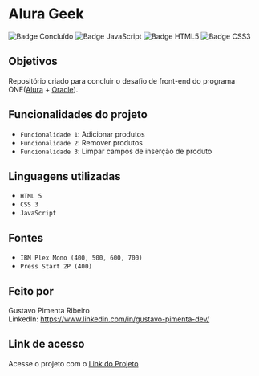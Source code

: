 # Alura Geek

![Badge Concluído](http://img.shields.io/static/v1?label=STATUS&message=CONCLUÍDO&color=GREEN&style=for-the-badge)
![Badge JavaScript](http://img.shields.io/static/v1?message=JavaScript&color=YELLOW&style=for-the-badge)
![Badge HTML5](http://img.shields.io/static/v1?message=HTML5&color=ORANGE&style=for-the-badge)
![Badge CSS3](http://img.shields.io/static/v1?message=CSS3&color=BLUE&style=for-the-badge)

## Objetivos

Repositório criado para concluir o desafio de front-end do programa ONE([Alura](https://www.alura.com.br) + [Oracle](https://www.oracle.com/br/)).

## Funcionalidades do projeto

- `Funcionalidade 1`: Adicionar produtos
- `Funcionalidade 2`: Remover produtos
- `Funcionalidade 3`: Limpar campos de inserção de produto

## Linguagens utilizadas

- `HTML 5`
- `CSS 3`
- `JavaScript`

## Fontes

- `IBM Plex Mono (400, 500, 600, 700)`
- `Press Start 2P (400)`

## Feito por

Gustavo Pimenta Ribeiro
<br/>
LinkedIn: https://www.linkedin.com/in/gustavo-pimenta-dev/

## Link de acesso

Acesse o projeto com o [Link do Projeto](https://gustavopimentaribeiro.github.io/challenge-one-portfolio/)
